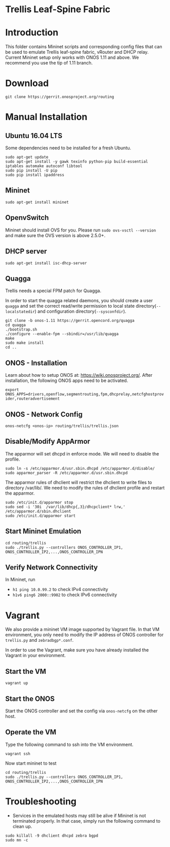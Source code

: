 Trellis Leaf-Spine Fabric
=========================

# Introduction
This folder contains Mininet scripts and corresponding config files that
can be used to emulate Trellis leaf-spine fabric, vRouter and DHCP relay.
Current Mininet setup only works with ONOS 1.11 and above. We recommend you use the tip of 1.11 branch.

# Download
`git clone https://gerrit.onosproject.org/routing`

# Manual Installation

## Ubuntu 16.04 LTS
Some dependencies need to be installed for a fresh Ubuntu.
```
sudo apt-get update
sudo apt-get install -y gawk texinfo python-pip build-essential iptables automake autoconf libtool
sudo pip install -U pip
sudo pip install ipaddress
```

## Mininet
`sudo apt-get install mininet`

## OpenvSwitch
Mininet should install OVS for you.
Please run `sudo ovs-vsctl --version` and make sure the OVS version is above 2.5.0+.

## DHCP server
`sudo apt-get install isc-dhcp-server`

## Quagga
Trellis needs a special FPM patch for Quagga.

In order to start the quagga related daemons, you should create a user `quagga`
and set the correct read/write permission to local state directory(`--localstatedir`)
and configuration directory(`--sysconfdir`).

```
git clone -b onos-1.11 https://gerrit.opencord.org/quagga
cd quagga
./bootstrap.sh
./configure --enable-fpm --sbindir=/usr/lib/quagga
make
sudo make install
cd ..
```

## ONOS - Installation
Learn about how to setup ONOS at: https://wiki.onosproject.org/.
After installation, the following ONOS apps need to be activated.

`export ONOS_APPS=drivers,openflow,segmentrouting,fpm,dhcprelay,netcfghostprovider,routeradvertisement`

## ONOS - Network Config
`onos-netcfg <onos-ip> routing/trellis/trellis.json`

## Disable/Modify AppArmor
The apparmor will set dhcpd in enforce mode. We will need to disable the profile.
```
sudo ln -s /etc/apparmor.d/usr.sbin.dhcpd /etc/apparmor.d/disable/
sudo apparmor_parser -R /etc/apparmor.d/usr.sbin.dhcpd
```

The apparmor rules of dhclient will restrict the dhclient to write files to directory /var/lib/.
We need to modify the rules of dhclient profile and restart the apparmor.
```
sudo /etc/init.d/apparmor stop
sudo sed -i '30i  /var/lib/dhcp{,3}/dhcpclient* lrw,' /etc/apparmor.d/sbin.dhclient
sudo /etc/init.d/apparmor start
```

## Start Mininet Emulation
```
cd routing/trellis
sudo ./trellis.py --controllers ONOS_CONTROLLER_IP1, ONOS_CONTROLLER_IP2,...,ONOS_CONTROLLER_IPN
```

## Verify Network Connectivity
In Mininet, run
- `h1 ping 10.0.99.2` to check IPv4 connectivity
- `h1v6 ping6 2000::9902` to check IPv6 connectivity

# Vagrant
We also provide a mininet VM image supported by Vagrant file.
In that VM environment, you only need to modify the IP address of ONOS controller for
`trellis.py` and `zebradbgp*.conf`.

In order to use the Vagrant, make sure you have already installed the Vagrant in your environment.

## Start the VM
```
vagrant up
```

## Start the ONOS
Start the ONOS controller and set the config via `onos-netcfg` on the other host.

## Operate the VM
Type the following command to ssh into the VM environment.
```
vagrant ssh
```

Now start mininet to test
```
cd routing/trellis
sudo ./trellis.py --controllers ONOS_CONTROLLER_IP1, ONOS_CONTROLLER_IP2,...,ONOS_CONTROLLER_IPN
```

# Troubleshooting
- Services in the emulated hosts may still be alive if Mininet is not terminated properly.
In that case, simply run the following command to clean up.
```
sudo killall -9 dhclient dhcpd zebra bgpd
sudo mn -c
```
